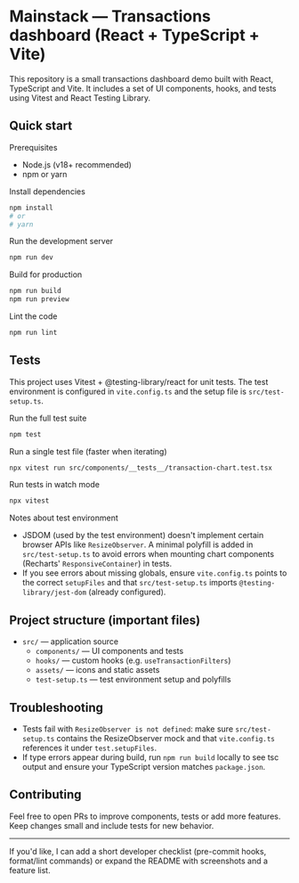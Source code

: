 # Mainstack — Transactions dashboard (React + TypeScript + Vite)

This repository is a small transactions dashboard demo built with React, TypeScript and Vite. It includes a set of UI components, hooks, and tests using Vitest and React Testing Library.

## Quick start

Prerequisites

- Node.js (v18+ recommended)
- npm or yarn

Install dependencies

```bash
npm install
# or
# yarn
```

Run the development server

```bash
npm run dev
```

Build for production

```bash
npm run build
npm run preview
```

Lint the code

```bash
npm run lint
```

## Tests

This project uses Vitest + @testing-library/react for unit tests. The test environment is configured in `vite.config.ts` and the setup file is `src/test-setup.ts`.

Run the full test suite

```bash
npm test
```

Run a single test file (faster when iterating)

```bash
npx vitest run src/components/__tests__/transaction-chart.test.tsx
```

Run tests in watch mode

```bash
npx vitest
```

Notes about test environment

- JSDOM (used by the test environment) doesn't implement certain browser APIs like `ResizeObserver`. A minimal polyfill is added in `src/test-setup.ts` to avoid errors when mounting chart components (Recharts' `ResponsiveContainer`) in tests.
- If you see errors about missing globals, ensure `vite.config.ts` points to the correct `setupFiles` and that `src/test-setup.ts` imports `@testing-library/jest-dom` (already configured).

## Project structure (important files)

- `src/` — application source
  - `components/` — UI components and tests
  - `hooks/` — custom hooks (e.g. `useTransactionFilters`)
  - `assets/` — icons and static assets
  - `test-setup.ts` — test environment setup and polyfills

## Troubleshooting

- Tests fail with `ResizeObserver is not defined`: make sure `src/test-setup.ts` contains the ResizeObserver mock and that `vite.config.ts` references it under `test.setupFiles`.
- If type errors appear during build, run `npm run build` locally to see tsc output and ensure your TypeScript version matches `package.json`.

## Contributing

Feel free to open PRs to improve components, tests or add more features. Keep changes small and include tests for new behavior.

---

If you'd like, I can add a short developer checklist (pre-commit hooks, format/lint commands) or expand the README with screenshots and a feature list.
